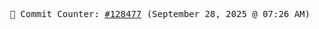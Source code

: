 <p align="center">
    <samp>
        📮 Commit Counter: <a href="https://github.com/Javascript-void0/Javascript-void0/commits/main">#128477</a> (September 28, 2025 @ 07:26 AM)
    </samp>
</p>